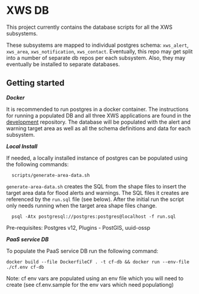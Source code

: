 # XWS DB

This project currently contains the database scripts for all the XWS subsystems.

These subsystems are mapped to individual postgres schema: `xws_alert`, `xws_area`, `xws_notification`, `xws_contact`. Eventually, this repo may get split into a number of separate db repos per each subsystem. Also, they may eventually be installed to separate databases.


## Getting started

***Docker***

It is recommended to run postgres in a docker container. The instructions for running a populated DB and all three XWS applications are found in the [development](https://github.com/NeXt-Warning-System/development) repository. The database will be populated with the alert and warning target area as well as all the schema definitions and data for each subsystem.

***Local Install***

If needed, a locally installed instance of postgres can be populated using the following commands:

```
  scripts/generate-area-data.sh
```

`generate-area-data.sh` creates the SQL from the shape files to insert the target area data for flood alerts and warnings. The SQL files it creates are referenced by the `run.sql` file (see below). After the initial run the script only needs running when the target area shape files change.


```
  psql -Atx postgresql://postgres:postgres@localhost -f run.sql
```

 
Pre-requisites: Postgres v12, Plugins -  PostGIS, uuid-ossp

***PaaS service DB***

To populate the PaaS service DB run the following command:

`docker build --file DockerfileCF . -t cf-db && docker run --env-file ./cf.env cf-db`

Note: cf env vars are populated using an env file which you will need to create (see cf.env.sample for the env vars which need populationg)
